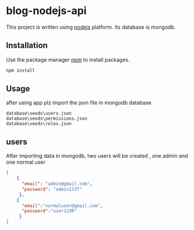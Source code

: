 # blog-nodejs-api

This project is written using [nodejs](https://nodejs.org/en/) platform. Its database is mongodb. 

## Installation

Use the package manager [npm](https://www.npmjs.com/) to install packages.

```bash
npm install
```

## Usage

after using app plz import the json file in mongodb database

```
database\seeds\users.json
database\seeds\permissions.json
database\seeds\roles.json
```

## users

After importing data in mongodb, two users will be created , one admin and one normal user

```json
[
    {
      "email": "admin@gmail.com",
      "password": "admin123T"
     },
    {
      "email":"normaluser@gmail.com",
      "password":"user123R"
     }
]
```
